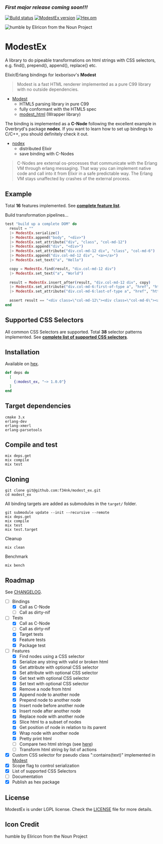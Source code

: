 ### *First major release coming soon!!!*

[![Build status](https://travis-ci.org/f34nk/modest_ex.svg?branch=master)](https://travis-ci.org/f34nk/modest_ex)
[![ModestEx version](https://img.shields.io/hexpm/v/modest_ex.svg)](https://hex.pm/packages/modest_ex)
[![Hex.pm](https://img.shields.io/hexpm/dt/modest_ex.svg)](https://hex.pm/packages/modest_ex)

![humble by Eliricon from the Noun Project](https://github.com/f34nk/modest_ex/blob/master/modest_ex_icon.png)

# ModestEx

A library to do pipeable transformations on html strings with CSS selectors, e.g. find(), prepend(), append(), replace() etc.

Elixir/Erlang bindings for lexborisov's **Modest**

>Modest is a fast HTML renderer implemented as a pure C99 library with no outside dependencies.

- [Modest](https://github.com/lexborisov/Modest)
  - HTML5 parsing library in pure C99
  - fully conformant with the HTML5 spec
  - [modest_html](https://github.com/f34nk/modest_html) (Wrapper library)

The binding is implemented as a **C-Node** following the excellent example in Overbryd's package **nodex**. If you want to learn how to set up bindings to C/C++, you should definitely check it out.

- [nodex](https://github.com/Overbryd/nodex)
  - distributed Elixir
  - save binding with C-Nodes

>C-Nodes are external os-processes that communicate with the Erlang VM through erlang messaging. That way you can implement native code and call into it from Elixir in a safe predictable way. The Erlang VM stays unaffected by crashes of the external process.

## Example

Total **16** features implemented. See [**complete feature list**](https://github.com/f34nk/modest_ex/blob/master/FEATURES.md).

Build transformation pipelines...

```elixir
test "build up a complete DOM" do
  result = ""
  |> ModestEx.serialize()
  |> ModestEx.append("body", "<div>")
  |> ModestEx.set_attribute("div", "class", "col-md-12")
  |> ModestEx.append("div", "<div>")
  |> ModestEx.set_attribute("div.col-md-12 div", "class", "col-md-6")
  |> ModestEx.append("div.col-md-12 div", "<a></a>")
  |> ModestEx.set_text("a", "Hello")

  copy = ModestEx.find(result, "div.col-md-12 div")
  |> ModestEx.set_text("a", "World")
  
  result = ModestEx.insert_after(result, "div.col-md-12 div", copy)
  |> ModestEx.set_attribute("div.col-md-6:first-of-type a", "href", "https://elixir-lang.org")
  |> ModestEx.set_attribute("div.col-md-6:last-of-type a", "href", "https://google.de")
  
  assert result == "<div class=\"col-md-12\"><div class=\"col-md-6\"><a href=\"https://elixir-lang.org\">Hello</a></div><div class=\"col-md-6\"><a href=\"https://google.de\">World</a></div></div>"
end
```

## Supported CSS Selectors

All common CSS Selectors are supported. Total **38** selector patterns implemented.
See [**complete list of supported CSS selectors**](https://github.com/f34nk/modest_ex/blob/master/SELECTORS.md).

## Installation

Available on [hex](https://hex.pm/packages/modest_ex).

```elixir
def deps do
  [
    {:modest_ex, "~> 1.0.0"}
  ]
end
```

## Target dependencies
```
cmake 3.x
erlang-dev
erlang-xmerl
erlang-parsetools
```
## Compile and test
```
mix deps.get
mix compile
mix test
```
## Cloning
```
git clone git@github.com:f34nk/modest_ex.git
cd modest_ex
```
All binding targets are added as submodules in the `target/` folder.
```
git submodule update --init --recursive --remote
mix deps.get
mix compile
mix test
mix test.target
```
Cleanup
```
mix clean
```
Benchmark
```
mix bench
```
## Roadmap

See [CHANGELOG](https://github.com/f34nk/modest_ex/blob/master/CHANGELOG.md).

- [ ] Bindings
  - [x] Call as C-Node
  - [ ] Call as dirty-nif
- [ ] Tests
  - [x] Call as C-Node
  - [ ] Call as dirty-nif
  - [x] Target tests
  - [x] Feature tests
  - [x] Package test
- [ ] Features
  - [x] Find nodes using a CSS selector
  - [x] Serialize any string with valid or broken html
  - [x] Get attribute with optional CSS selector
  - [x] Set attribute with optional CSS selector
  - [x] Get text with optional CSS selector
  - [x] Set text with optional CSS selector
  - [x] Remove a node from html
  - [x] Append node to another node
  - [x] Prepend node to another node
  - [x] Insert node before another node
  - [x] Insert node after another node
  - [x] Replace node with another node
  - [x] Slice html to a subset of nodes
  - [x] Get position of node in relation to its parent
  - [x] Wrap node with another node
  - [x] Pretty print html
  - [ ] Compare two html strings (see [here](https://github.com/f34nk/modest_html/blob/master/CHANGELOG.md#200))
  - [ ] Transform html string by list of actions
- [x] Custom CSS selector for pseudo class ":contains(text)" implemented in [Modest](https://github.com/lexborisov/Modest/pull/42)
- [x] Scope flag to control serialization
- [x] List of supported CSS Selectors
- [ ] Documentation
- [x] Publish as hex package

## License

ModestEx is under LGPL license. Check the [LICENSE](https://github.com/f34nk/modest_ex/blob/master/LICENSE) file for more details.


## Icon Credit

humble by Eliricon from the Noun Project